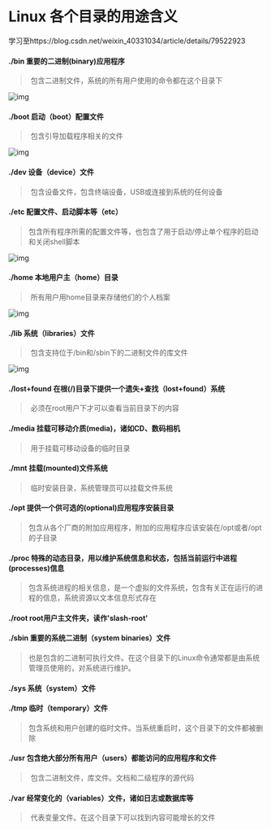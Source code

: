 # Linux 各个目录的用途含义



学习至https://blog.csdn.net/weixin_40331034/article/details/79522923



#### ./bin  重要的二进制(binary)应用程序



> ​	包含二进制文件，系统的所有用户使用的命令都在这个目录下

![img](https://img-blog.csdn.net/20180312093131132?watermark/2/text/aHR0cDovL2Jsb2cuY3Nkbi5uZXQvd2VpeGluXzQwMzMxMDM0/font/5a6L5L2T/fontsize/400/fill/I0JBQkFCMA==/dissolve/70)



#### ./boot  启动（boot）配置文件

> ​	包含引导加载程序相关的文件

![img](https://img-blog.csdn.net/20180312093248752?watermark/2/text/aHR0cDovL2Jsb2cuY3Nkbi5uZXQvd2VpeGluXzQwMzMxMDM0/font/5a6L5L2T/fontsize/400/fill/I0JBQkFCMA==/dissolve/70)



#### ./dev 设备（device）文件

> ​	包含设备文件，包含终端设备，USB或连接到系统的任何设备



#### ./etc 配置文件、启动脚本等（etc）

> ​	包含所有程序所需的配置文件等，也包含了用于启动/停止单个程序的启动和关闭shell脚本

![img](https://img-blog.csdn.net/2018031209331295?watermark/2/text/aHR0cDovL2Jsb2cuY3Nkbi5uZXQvd2VpeGluXzQwMzMxMDM0/font/5a6L5L2T/fontsize/400/fill/I0JBQkFCMA==/dissolve/70)



#### ./home 本地用户主（home）目录

> ​	所有用户用home目录来存储他们的个人档案

![img](https://img-blog.csdn.net/20180312093318392?watermark/2/text/aHR0cDovL2Jsb2cuY3Nkbi5uZXQvd2VpeGluXzQwMzMxMDM0/font/5a6L5L2T/fontsize/400/fill/I0JBQkFCMA==/dissolve/70)



#### ./lib 系统（libraries）文件

> ​	包含支持位于/bin和/sbin下的二进制文件的库文件

![img](https://img-blog.csdn.net/20180312093329261?watermark/2/text/aHR0cDovL2Jsb2cuY3Nkbi5uZXQvd2VpeGluXzQwMzMxMDM0/font/5a6L5L2T/fontsize/400/fill/I0JBQkFCMA==/dissolve/70)



#### ./lost+found 在根(/)目录下提供一个遗失+查找（lost+found）系统

> ​	必须在root用户下才可以查看当前目录下的内容



#### ./media 挂载可移动介质(media)，诸如CD、数码相机

> ​	用于挂载可移动设备的临时目录



#### ./mnt 挂载(mounted)文件系统

> ​	临时安装目录，系统管理员可以挂载文件系统



#### ./opt 提供一个供可选的(optional)应用程序安装目录

> ​	包含从各个厂商的附加应用程序，附加的应用程序应该安装在/opt或者/opt的子目录



#### ./proc 特殊的动态目录，用以维护系统信息和状态，包括当前运行中进程(processes)信息

> ​	包含系统进程的相关信息，是一个虚拟的文件系统，包含有关正在运行的进程的信息，系统资源以文本信息形式存在



#### ./root root用户主文件夹，读作'slash-root'



#### ./sbin 重要的系统二进制（system binaries）文件

> ​	也是包含的二进制可执行文件。在这个目录下的Linux命令通常都是由系统管理员使用的，对系统进行维护。



#### ./sys 系统（system）文件



#### ./tmp 临时（temporary）文件

> ​	包含系统和用户创建的临时文件。当系统重启时，这个目录下的文件都被删除



#### ./usr 包含绝大部分所有用户（users）都能访问的应用程序和文件

> ​	包含二进制文件，库文件。文档和二级程序的源代码



#### ./var 经常变化的（variables）文件，诸如日志或数据库等

> ​	代表变量文件。在这个目录下可以找到内容可能增长的文件







